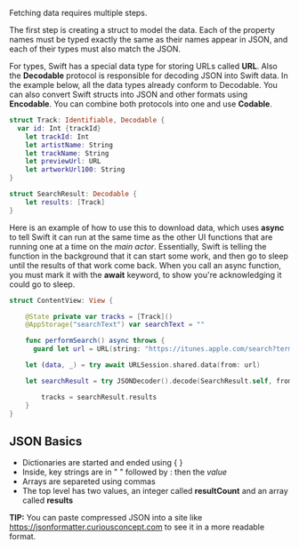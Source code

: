 Fetching data requires multiple steps.

The first step is creating a struct to model the data. Each of the property names must be typed exactly the same as their names appear in JSON, and each of their types must also match the JSON.

For types, Swift has a special data type for storing URLs called **URL**. Also the **Decodable** protocol is responsible for decoding JSON into Swift data. In the example below, all the data types already conform to Decodable. You can also convert Swift structs into JSON and other formats using **Encodable**. You can combine both protocols into one and use **Codable**.

```swift
struct Track: Identifiable, Decodable {
  var id: Int {trackId}
	let trackId: Int
	let artistName: String
	let trackName: String
	let previewUrl: URL
	let artworkUrl100: String
}

struct SearchResult: Decodable {
	let results: [Track]
}
```

Here is an example of how to use this to download data, which uses **async** to tell Swift it can run at the same time as the other UI functions that are running one at a time on the *main actor*. Essentially, Swift is telling the function in the background that it can start some work, and then go to sleep until the results of that work come back. When you call an async function, you must mark it with the **await** keyword, to show you're acknowledging it could go to sleep.

```swift
struct ContentView: View {

	@State private var tracks = [Track]()
	@AppStorage("searchText") var searchText = ""

	func performSearch() async throws {
	  guard let url = URL(string: "https://itunes.apple.com/search?term=\(searchText)&limit=100&entity=song") else { return }

    let (data, _) = try await URLSession.shared.data(from: url)

    let searchResult = try JSONDecoder().decode(SearchResult.self, from: data)

        tracks = searchResult.results
    }
}
```

## JSON Basics

- Dictionaries are started and ended using { }
- Inside, key strings are in " " followed by : then the *value*
- Arrays are separeted using commas
- The top level has two values, an integer called **resultCount** and an array called **results**

**TIP:** You can paste compressed JSON into a site like https://jsonformatter.curiousconcept.com to see it in a more readable format.